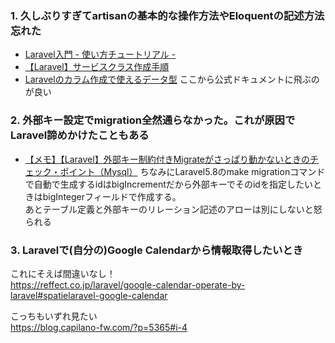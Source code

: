 ### 1. 久しぶりすぎてartisanの基本的な操作方法やEloquentの記述方法忘れた
* [Laravel入門 - 使い方チュートリアル -](https://qiita.com/sano1202/items/6021856b70e4f8d3dc3d)
* [【Laravel】サービスクラス作成手順](https://daiki-sekiguchi.com/2018/08/31/laravel-how-to-make-service-class/)
* [Laravelのカラム作成で使えるデータ型](https://qiita.com/Otake_M/items/3c761e1a5e65b04c6c0e)
ここから公式ドキュメントに飛ぶのが良い

### 2. 外部キー設定でmigration全然通らなかった。これが原因でLaravel諦めかけたこともある
* [【メモ】【Laravel】外部キー制約付きMigrateがさっぱり動かないときのチェック・ポイント（Mysql）](https://qiita.com/0w0/items/4a9cb7d27794bfb93d46)
ちなみにLaravel5.8のmake migrationコマンドで自動で生成するidはbigIncrementだから外部キーでそのidを指定したいときはbigIntegerフィールドで作成する。  
あとテーブル定義と外部キーのリレーション記述のアローは別にしないと怒られる  

### 3. Laravelで(自分の)Google Calendarから情報取得したいとき
これにそえば間違いなし！  
https://reffect.co.jp/laravel/google-calendar-operate-by-laravel#spatielaravel-google-calendar  


こっちもいずれ見たい  
https://blog.capilano-fw.com/?p=5365#i-4  


